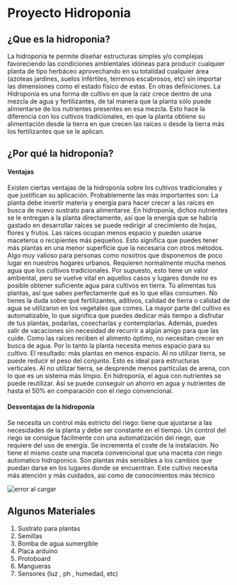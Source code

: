 # **Proyecto Hidroponia**

## ¿Que es la hidroponia?
La hidroponía te permite diseñar estructuras simples y/o complejas favoreciendo las condiciones ambientales idóneas para producir cualquier planta de tipo herbáceo aprovechando en su totalidad cualquier área (azoteas jardines, suelos infértiles, terrenos escabrosos, etc) sin importar las dimensiones como el estado físico de estas.
En otras definiciones.
La Hidroponía es una forma de cultivo en que la raíz crece dentro de una mezcla de agua y fertilizantes, de tal manera que la planta sólo puede alimentarse de los nutrientes presentes en esa mezcla. Esto hace la diferencia con los cultivos tradicionales, en que la planta obtiene su alimentación desde la tierra en que crecen las raíces o desde la tierra más los fertilizantes que se le aplican.

## ¿Por qué la hidroponía?

#### **Ventajas**
Existen ciertas ventajas de la hidroponía sobre los cultivos tradicionales y que justifican su aplicación. Probablemente las más importantes son:
 La planta debe invertir materia y energía para hacer crecer a las raíces en busca de nuevo sustrato para alimentarse. En hidroponía, dichos nutrientes se le entregan a la planta directamente, así que la energía que se habría gastado en desarrollar raíces se puede redirigir al crecimiento de hojas, flores y frutos.
Las raíces ocupan menos espacio y pueden usarse maceteros o recipientes más pequeños. Esto significa que puedes tener más plantas en una menor superficie que la necesaria con otros métodos. Algo muy valioso para personas como nosotros que disponemos de poco lugar en nuestros hogares urbanos.
Requieren normalmente mucha menos agua que los cultivos tradicionales. Por supuesto, esto tiene un valor ambiental, pero se vuelve vital en aquellos casos y lugares donde no es posible obtener suficiente agua para cultivos en tierra.
Tú alimentas tus plantas, así que sabes perfectamente qué es lo que ellas consumen. No tienes la duda sobre qué fertilizantes, aditivos, calidad de tierra o calidad de agua se utilizaron en los vegetales que comes.
La mayor parte del cultivo es automatizable, lo que significa que puedes dedicar más tiempo a disfrutar de tus plantas, podarlas, cosecharlas y contemplarlas. Además, puedes salir de vacaciones sin necesidad de recurrir a algún amigo para que las cuide.
Como las raíces reciben el alimento óptimo, no necesitan crecer en busca de agua. Por lo tanto la planta necesita menos espacio para su cultivo. El resultado: más plantas en menos espacio.
Al no utilizar tierra, se puede reducir el peso del conjunto. Esto es ideal para estructuras verticales.
 Al no utilizar tierra, se desprende menos partículas de arena, con lo que es un sistema más limpio.
En hidroponía, el agua con nutrientes se puede reutilizar. Así se puede conseguir un ahorro en agua y nutrientes de hasta el 50% en comparación con el riego convencional.
#### **Desventajas de la hidroponía**
Se necesita un control más estricto del riego: tiene que ajustarse a las necesidades de la planta y debe ser constante en el tiempo.
Un control del riego se consigue fácilmente con una automatización del riego, que requiere del uso de energía.
Se incrementa el coste de la instalación. No tiene el mismo coste una maceta convencional que una maceta con riego automatico hidroponico.
Son plantas más sensibles a los cambios que puedan darse en los lugares donde se encuentran.
Este cultivo necesita más atención y más cuidados, así como de conocimientos más técnico


![error al cargar](https://hidroponia.org.mx/images/op1ervis/HIDROPONIA-SISTEMA-NFT-KALE.jpg)

## Algunos Materiales
1. Sustrato para plantas                                
2. Semillas 
3. Bomba de agua sumergible 
4. Placa arduino
5. Protoboard
6. Mangueras
7. Sensores (luz , ph , humedad, etc)

